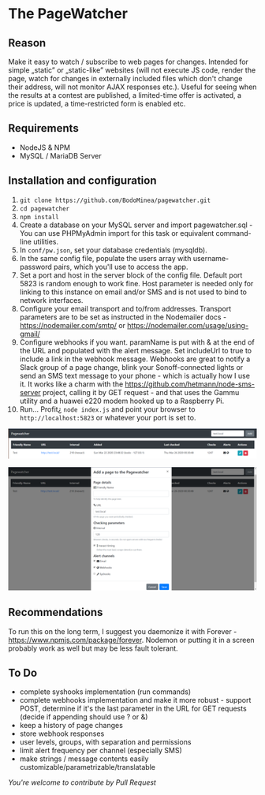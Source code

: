 # The PageWatcher
## Reason
Make it easy to watch / subscribe to web pages for changes. Intended for simple „static” or „static-like” websites (will not execute JS code, render the page, watch for changes in externally included files which don't change their address, will not monitor AJAX responses etc.). Useful for seeing when the results at a contest are published, a limited-time offer is activated, a price is updated, a time-restricted form is enabled etc.
## Requirements
- NodeJS & NPM
- MySQL / MariaDB Server
## Installation and configuration
1. `git clone https://github.com/BodoMinea/pagewatcher.git`
2. `cd pagewatcher`
4. `npm install`
5. Create a database on your MySQL server and import pagewatcher.sql - You can use PHPMyAdmin import for this task or equivalent command-line utilities.
4. In `conf/pw.json`, set your database credentials (mysqldb).
6. In the same config file, populate the users array with username-password pairs, which you'll use to access the app.
7. Set a port and host in the server block of the config file. Default port 5823 is random enough to work fine. Host parameter is needed only for linking to this instance on email and/or SMS and is not used to bind to network interfaces.
8. Configure your email transport and to/from addresses. Transport parameters are to be set as instructed in the Nodemailer docs - https://nodemailer.com/smtp/ or https://nodemailer.com/usage/using-gmail/
9. Configure webhooks if you want. paramName is put with & at the end of the URL and populated with the alert message. Set includeUrl to true to include a link in the webhook message. Webhooks are great to notify a Slack group of a page change, blink your Sonoff-connected lights or send an SMS text message to your phone - which is actually how I use it. It works like a charm with the https://github.com/hetmann/node-sms-server project, calling it by GET request - and that uses the Gammu utility and a huawei e220 modem hooked up to a Raspberry Pi.
10. Run... Profit¿ `node index.js` and point your browser to `http://localhost:5823` or whatever your port is set to.

![Screenshot 1](chrome_DwHWWYKtcO.png "Screenshot 1")

![Screenshot 2](chrome_ost2fK0nai.png "Screenshot 2")

## Recommendations
To run this on the long term, I suggest you daemonize it with Forever - https://www.npmjs.com/package/forever. Nodemon or putting it in a screen probably work as well but may be less fault tolerant.
## To Do
- complete syshooks implementation (run commands)
- complete webhooks implementation and make it more robust - support POST, determine if it's the last parameter in the URL for GET requests (decide if appending should use ? or &)
- keep a history of page changes
- store webhook responses
- user levels, groups, with separation and permissions
- limit alert frequency per channel (especially SMS)
- make strings / message contents easily customizable/parametrizable/translatable

*You're welcome to contribute by Pull Request*
